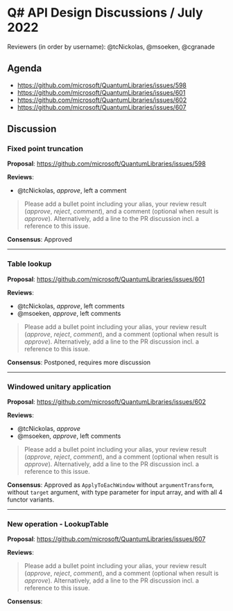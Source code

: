 # Q# API Design Discussions / July 2022

Reviewers (in order by username): @tcNickolas, @msoeken, @cgranade

## Agenda

- https://github.com/microsoft/QuantumLibraries/issues/598
- https://github.com/microsoft/QuantumLibraries/issues/601
- https://github.com/microsoft/QuantumLibraries/issues/602
- https://github.com/microsoft/QuantumLibraries/issues/607

## Discussion

### Fixed point truncation

**Proposal**: https://github.com/microsoft/QuantumLibraries/issues/598

**Reviews**:
* @tcNickolas, *approve*, left a comment
> Please add a bullet point including your alias, your review result (*approve*, *reject*, *comment*), and a comment (optional when result is *approve*).  Alternatively, add a line to the PR discussion incl. a reference to this issue.

**Consensus**: Approved

---

### Table lookup

**Proposal**: https://github.com/microsoft/QuantumLibraries/issues/601

**Reviews**:
* @tcNickolas, *approve*, left comments
* @msoeken, *approve*, left comments
> Please add a bullet point including your alias, your review result (*approve*, *reject*, *comment*), and a comment (optional when result is *approve*).  Alternatively, add a line to the PR discussion incl. a reference to this issue.

**Consensus**: Postponed, requires more discussion

---

### Windowed unitary application

**Proposal**: https://github.com/microsoft/QuantumLibraries/issues/602

**Reviews**:
* @tcNickolas, *approve*
* @msoeken, *approve*, left comments
> Please add a bullet point including your alias, your review result (*approve*, *reject*, *comment*), and a comment (optional when result is *approve*).  Alternatively, add a line to the PR discussion incl. a reference to this issue.

**Consensus**: Approved as `ApplyToEachWindow` without `argumentTransform`, without `target` argument, with type parameter for input array, and with all 4 functor variants.

---

### New operation - LookupTable

**Proposal**: https://github.com/microsoft/QuantumLibraries/issues/607

**Reviews**:
> Please add a bullet point including your alias, your review result (*approve*, *reject*, *comment*), and a comment (optional when result is *approve*).  Alternatively, add a line to the PR discussion incl. a reference to this issue.

**Consensus**:
